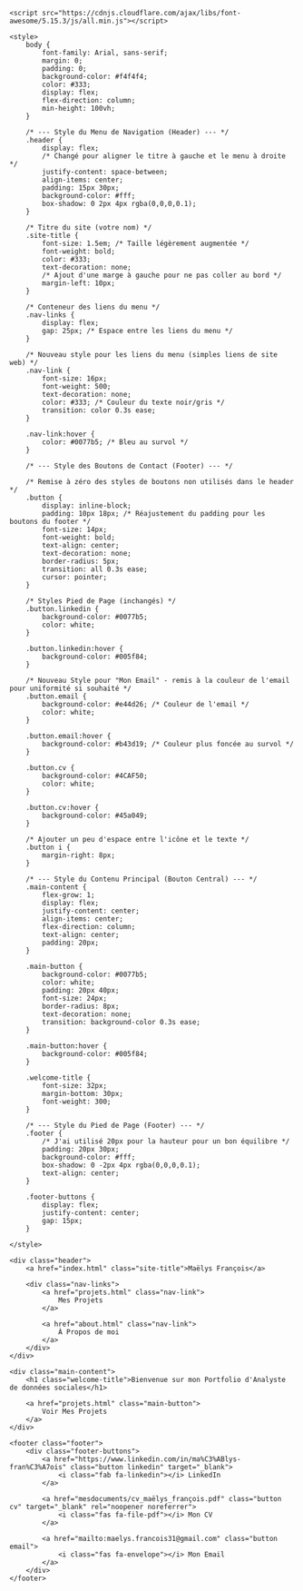 <!DOCTYPE html>
<html lang="fr">
<head>
    <meta charset="UTF-8">
    <meta name="viewport" content="width=device-width, initial-scale=1.0">
    <title>Maëlys François - Portfolio</title>
    
    <script src="https://cdnjs.cloudflare.com/ajax/libs/font-awesome/5.15.3/js/all.min.js"></script>
    
    <style>
        body {
            font-family: Arial, sans-serif;
            margin: 0;
            padding: 0;
            background-color: #f4f4f4;
            color: #333;
            display: flex;
            flex-direction: column;
            min-height: 100vh;
        }

        /* --- Style du Menu de Navigation (Header) --- */
        .header {
            display: flex;
            /* Changé pour aligner le titre à gauche et le menu à droite */
            justify-content: space-between; 
            align-items: center;
            padding: 15px 30px;
            background-color: #fff;
            box-shadow: 0 2px 4px rgba(0,0,0,0.1);
        }
        
        /* Titre du site (votre nom) */
        .site-title {
            font-size: 1.5em; /* Taille légèrement augmentée */
            font-weight: bold;
            color: #333;
            text-decoration: none;
            /* Ajout d'une marge à gauche pour ne pas coller au bord */
            margin-left: 10px; 
        }

        /* Conteneur des liens du menu */
        .nav-links {
            display: flex;
            gap: 25px; /* Espace entre les liens du menu */
        }

        /* Nouveau style pour les liens du menu (simples liens de site web) */
        .nav-link {
            font-size: 16px;
            font-weight: 500;
            text-decoration: none;
            color: #333; /* Couleur du texte noir/gris */
            transition: color 0.3s ease;
        }

        .nav-link:hover {
            color: #0077b5; /* Bleu au survol */
        }

        /* --- Style des Boutons de Contact (Footer) --- */
        
        /* Remise à zéro des styles de boutons non utilisés dans le header */
        .button {
            display: inline-block;
            padding: 10px 18px; /* Réajustement du padding pour les boutons du footer */
            font-size: 14px;
            font-weight: bold;
            text-align: center;
            text-decoration: none;
            border-radius: 5px;
            transition: all 0.3s ease;
            cursor: pointer;
        }

        /* Styles Pied de Page (inchangés) */
        .button.linkedin {
            background-color: #0077b5;
            color: white;
        }

        .button.linkedin:hover {
            background-color: #005f84;
        }

        /* Nouveau Style pour "Mon Email" - remis à la couleur de l'email pour uniformité si souhaité */
        .button.email {
            background-color: #e44d26; /* Couleur de l'email */
            color: white;
        }

        .button.email:hover {
            background-color: #b43d19; /* Couleur plus foncée au survol */
        }

        .button.cv {
            background-color: #4CAF50;
            color: white;
        }

        .button.cv:hover {
            background-color: #45a049;
        }
        
        /* Ajouter un peu d'espace entre l'icône et le texte */
        .button i {
            margin-right: 8px;
        }

        /* --- Style du Contenu Principal (Bouton Central) --- */
        .main-content {
            flex-grow: 1;
            display: flex;
            justify-content: center;
            align-items: center;
            flex-direction: column;
            text-align: center;
            padding: 20px;
        }

        .main-button {
            background-color: #0077b5;
            color: white;
            padding: 20px 40px;
            font-size: 24px;
            border-radius: 8px;
            text-decoration: none;
            transition: background-color 0.3s ease;
        }

        .main-button:hover {
            background-color: #005f84;
        }

        .welcome-title {
            font-size: 32px;
            margin-bottom: 30px;
            font-weight: 300;
        }

        /* --- Style du Pied de Page (Footer) --- */
        .footer {
            /* J'ai utilisé 20px pour la hauteur pour un bon équilibre */
            padding: 20px 30px; 
            background-color: #fff;
            box-shadow: 0 -2px 4px rgba(0,0,0,0.1);
            text-align: center;
        }
        
        .footer-buttons {
            display: flex;
            justify-content: center;
            gap: 15px;
        }

    </style>
</head>
<body>

    <div class="header">
        <a href="index.html" class="site-title">Maëlys François</a>
        
        <div class="nav-links">
            <a href="projets.html" class="nav-link">
                Mes Projets
            </a>
            
            <a href="about.html" class="nav-link">
                À Propos de moi
            </a>
        </div>
    </div>

    <div class="main-content">
        <h1 class="welcome-title">Bienvenue sur mon Portfolio d'Analyste de données sociales</h1>
        
        <a href="projets.html" class="main-button">
            Voir Mes Projets
        </a>
    </div>

    <footer class="footer">
        <div class="footer-buttons">
            <a href="https://www.linkedin.com/in/ma%C3%ABlys-fran%C3%A7ois" class="button linkedin" target="_blank">
                <i class="fab fa-linkedin"></i> LinkedIn
            </a>
            
            <a href="mesdocuments/cv_maëlys_françois.pdf" class="button cv" target="_blank" rel="noopener noreferrer">
                <i class="fas fa-file-pdf"></i> Mon CV
            </a>
            
            <a href="mailto:maelys.francois31@gmail.com" class="button email">
                <i class="fas fa-envelope"></i> Mon Email
            </a>
        </div>
    </footer>

</body>
</html>
